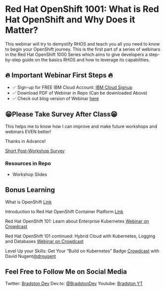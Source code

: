 # Red Hat OpenShift 1001: What is Red Hat OpenShift and Why Does it Matter?

This webinar will try to demystify RHOS and teach you all you need to know to begin your OpenShift journey. This is the first part of a series of webinars in the Red Hat OpenShift 1000 Series which aims to give developers a step-by-step guide on the basics RHOS and how to leverage its capabilities. 


## 🔥 Important Webinar First Steps 🔥

- ✅ Sign-up for FREE IBM Cloud Account:  [IBM Cloud Signup](https://ibm.biz/BdfahW)
- ✅ Download PDF of Webinar in Repo (Can be downloaded Above)
- ✅ Check out blog version of Webinar [here](https://dev.to/ibmdeveloper/red-hat-openshift-1001-what-is-red-hat-openshift-and-why-does-it-matter-64n)


## 😁Please Take Survey After Class😁

This helps me to know how I can improve and make future workshops and webinars EVEN better!

Thanks in Advance!

[Short Post-Workshop Survey](https://ibm.biz/BdfaVc)

### Resources in Repo

- Workshop Slides

## Bonus Learning

What is OpenShift [Link](https://www.youtube.com/watch?v=KTN_QBuDplo)

Introduction to Red Hat OpenShift Container Platform [Link](https://www.youtube.com/watch?v=dAWPuqZwlOA)

Red Hat OpenShift 101: Learn about Enterprise Kubernetes
[Webinar on Crowdcast](http://ibm.biz/red-hat-101-crowdcast-03022021)

Red Hat OpenShift 101 continued: Hybrid Cloud with Kubernetes, Logging and Databases
[Webinar on Crowdcast](http://ibm.biz/red-hat-101-pt2-crowdcast-03192021)

Level Up your Skills: Get Your “Build on Kubernetes” Badge [Crowdcast](https://www.crowdcast.io/e/level-up-your-skills-get-2) with David Nugent[@drnugent](https://twitter.com/drnugent)


## Feel Free to Follow Me on Social Media

Twitter: [Bradston Dev](https://twitter.com/BradstonDev)
Dev.to: [@BradstonDev](https://dev.to/bradstondev)
Youtube: [Bradston YT](https://www.youtube.com/channel/UC6Ky8s71RP65akLb_XV1_OA)
